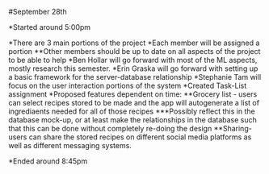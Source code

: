 #September 28th

*Started around 5:00pm

*There are 3 main portions of the project
*Each member will be assigned a portion 
**Other members should be up to date on all aspects of the project to be able to help
*Ben Hollar will go forward with most of the ML aspects, mostly research this semester. 
*Erin Graska will go forward with setting up a basic framework for the server-database relationship
*Stephanie Tam will focus on the user interaction portions of the system
*Created Task-List assignment
*Proposed features dependent on time:
**Grocery list - users can select recipes stored to be made and the app will autogenerate a list of ingrediaents needed for all of those recipes
***Possibly reflect this in the database mock-up, or at least make the relationships in the database such that this can be done without completely re-doing the design
**Sharing-users can share the stored recipes on different social media platforms as well as different messaging systems. 

*Ended around 8:45pm
